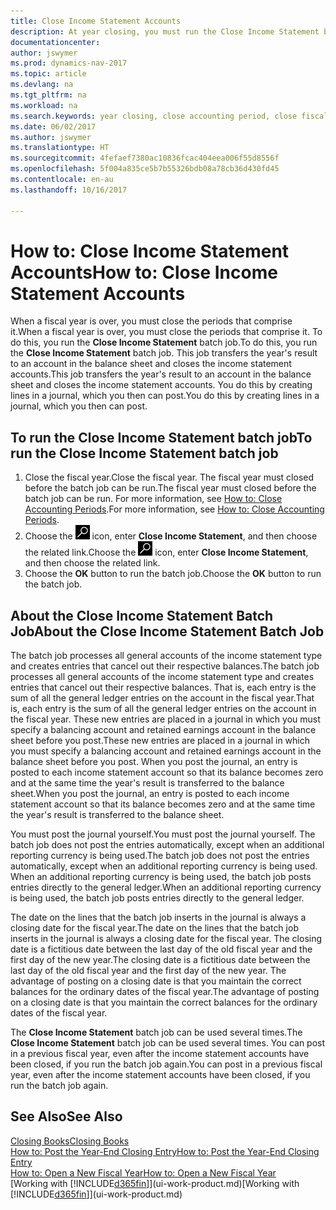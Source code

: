 ```yaml
---
title: Close Income Statement Accounts
description: At year closing, you must run the Close Income Statement batch job to close the accounting periods that make up the fiscal year.
documentationcenter: 
author: jswymer
ms.prod: dynamics-nav-2017
ms.topic: article
ms.devlang: na
ms.tgt_pltfrm: na
ms.workload: na
ms.search.keywords: year closing, close accounting period, close fiscal year, bank account detailed trial balance
ms.date: 06/02/2017
ms.author: jswymer
ms.translationtype: HT
ms.sourcegitcommit: 4fefaef7380ac10836fcac404eea006f55d8556f
ms.openlocfilehash: 5f004a835ce5b7b55326bdb08a78cb36d430fd45
ms.contentlocale: en-au
ms.lasthandoff: 10/16/2017

---
```

# <a name="how-to-close-income-statement-accounts"></a><span data-ttu-id="ff7d1-103">How to: Close Income Statement Accounts</span><span class="sxs-lookup"><span data-stu-id="ff7d1-103">How to: Close Income Statement Accounts</span></span>
<span data-ttu-id="ff7d1-104">When a fiscal year is over, you must close the periods that comprise it.</span><span class="sxs-lookup"><span data-stu-id="ff7d1-104">When a fiscal year is over, you must close the periods that comprise it.</span></span> <span data-ttu-id="ff7d1-105">To do this, you run the **Close Income Statement** batch job.</span><span class="sxs-lookup"><span data-stu-id="ff7d1-105">To do this, you run the **Close Income Statement** batch job.</span></span> <span data-ttu-id="ff7d1-106">This job transfers the year's result to an account in the balance sheet and closes the income statement accounts.</span><span class="sxs-lookup"><span data-stu-id="ff7d1-106">This job transfers the year's result to an account in the balance sheet and closes the income statement accounts.</span></span> <span data-ttu-id="ff7d1-107">You do this by creating lines in a journal, which you then can post.</span><span class="sxs-lookup"><span data-stu-id="ff7d1-107">You do this by creating lines in a journal, which you then can post.</span></span>

## <a name="to-run-the-close-income-statement-batch-job"></a><span data-ttu-id="ff7d1-108">To run the Close Income Statement batch job</span><span class="sxs-lookup"><span data-stu-id="ff7d1-108">To run the Close Income Statement batch job</span></span>
1. <span data-ttu-id="ff7d1-109">Close the fiscal year.</span><span class="sxs-lookup"><span data-stu-id="ff7d1-109">Close the fiscal year.</span></span> <span data-ttu-id="ff7d1-110">The fiscal year must closed before the batch job can be run.</span><span class="sxs-lookup"><span data-stu-id="ff7d1-110">The fiscal year must closed before the batch job can be run.</span></span> <span data-ttu-id="ff7d1-111">For more information, see [How to: Close Accounting Periods](year-close-account-periods.md).</span><span class="sxs-lookup"><span data-stu-id="ff7d1-111">For more information, see [How to: Close Accounting Periods](year-close-account-periods.md).</span></span>
2. <span data-ttu-id="ff7d1-112">Choose the ![Search for Page or Report](media/ui-search/search_small.png "Search for Page or Report icon") icon, enter **Close Income Statement**, and then choose the related link.</span><span class="sxs-lookup"><span data-stu-id="ff7d1-112">Choose the ![Search for Page or Report](media/ui-search/search_small.png "Search for Page or Report icon") icon, enter **Close Income Statement**, and then choose the related link.</span></span>
3. <span data-ttu-id="ff7d1-113">Choose the **OK** button to run the batch job.</span><span class="sxs-lookup"><span data-stu-id="ff7d1-113">Choose the **OK** button to run the batch job.</span></span>

## <a name="about-the-close-income-statement-batch-job"></a><span data-ttu-id="ff7d1-114">About the Close Income Statement Batch Job</span><span class="sxs-lookup"><span data-stu-id="ff7d1-114">About the Close Income Statement Batch Job</span></span>
<span data-ttu-id="ff7d1-115">The batch job processes all general accounts of the income statement type and creates entries that cancel out their respective balances.</span><span class="sxs-lookup"><span data-stu-id="ff7d1-115">The batch job processes all general accounts of the income statement type and creates entries that cancel out their respective balances.</span></span> <span data-ttu-id="ff7d1-116">That is, each entry is the sum of all the general ledger entries on the account in the fiscal year.</span><span class="sxs-lookup"><span data-stu-id="ff7d1-116">That is, each entry is the sum of all the general ledger entries on the account in the fiscal year.</span></span> <span data-ttu-id="ff7d1-117">These new entries are placed in a journal in which you must specify a balancing account and retained earnings account in the balance sheet before you post.</span><span class="sxs-lookup"><span data-stu-id="ff7d1-117">These new entries are placed in a journal in which you must specify a balancing account and retained earnings account in the balance sheet before you post.</span></span> <span data-ttu-id="ff7d1-118">When you post the journal, an entry is posted to each income statement account so that its balance becomes zero and at the same time the year's result is transferred to the balance sheet.</span><span class="sxs-lookup"><span data-stu-id="ff7d1-118">When you post the journal, an entry is posted to each income statement account so that its balance becomes zero and at the same time the year's result is transferred to the balance sheet.</span></span>

<span data-ttu-id="ff7d1-119">You must post the journal yourself.</span><span class="sxs-lookup"><span data-stu-id="ff7d1-119">You must post the journal yourself.</span></span> <span data-ttu-id="ff7d1-120">The batch job does not post the entries automatically, except when an additional reporting currency is being used.</span><span class="sxs-lookup"><span data-stu-id="ff7d1-120">The batch job does not post the entries automatically, except when an additional reporting currency is being used.</span></span> <span data-ttu-id="ff7d1-121">When an additional reporting currency is being used, the batch job posts entries directly to the general ledger.</span><span class="sxs-lookup"><span data-stu-id="ff7d1-121">When an additional reporting currency is being used, the batch job posts entries directly to the general ledger.</span></span>

<span data-ttu-id="ff7d1-122">The date on the lines that the batch job inserts in the journal is always a closing date for the fiscal year.</span><span class="sxs-lookup"><span data-stu-id="ff7d1-122">The date on the lines that the batch job inserts in the journal is always a closing date for the fiscal year.</span></span> <span data-ttu-id="ff7d1-123">The closing date is a fictitious date between the last day of the old fiscal year and the first day of the new year.</span><span class="sxs-lookup"><span data-stu-id="ff7d1-123">The closing date is a fictitious date between the last day of the old fiscal year and the first day of the new year.</span></span> <span data-ttu-id="ff7d1-124">The advantage of posting on a closing date is that you maintain the correct balances for the ordinary dates of the fiscal year.</span><span class="sxs-lookup"><span data-stu-id="ff7d1-124">The advantage of posting on a closing date is that you maintain the correct balances for the ordinary dates of the fiscal year.</span></span>

<span data-ttu-id="ff7d1-125">The **Close Income Statement** batch job can be used several times.</span><span class="sxs-lookup"><span data-stu-id="ff7d1-125">The **Close Income Statement** batch job can be used several times.</span></span> <span data-ttu-id="ff7d1-126">You can post in a previous fiscal year, even after the income statement accounts have been closed, if you run the batch job again.</span><span class="sxs-lookup"><span data-stu-id="ff7d1-126">You can post in a previous fiscal year, even after the income statement accounts have been closed, if you run the batch job again.</span></span>

## <a name="see-also"></a><span data-ttu-id="ff7d1-127">See Also</span><span class="sxs-lookup"><span data-stu-id="ff7d1-127">See Also</span></span>
[<span data-ttu-id="ff7d1-128">Closing Books</span><span class="sxs-lookup"><span data-stu-id="ff7d1-128">Closing Books</span></span>](year-close-books.md)  
[<span data-ttu-id="ff7d1-129">How to: Post the Year-End Closing Entry</span><span class="sxs-lookup"><span data-stu-id="ff7d1-129">How to: Post the Year-End Closing Entry</span></span>](year-how-post-year-end-close-entry.md)  
[<span data-ttu-id="ff7d1-130">How to: Open a New Fiscal Year</span><span class="sxs-lookup"><span data-stu-id="ff7d1-130">How to: Open a New Fiscal Year</span></span>](finance-how-open-new-fiscal-year.md)  
<span data-ttu-id="ff7d1-131">[Working with [!INCLUDE[d365fin](includes/d365fin_md.md)]](ui-work-product.md)</span><span class="sxs-lookup"><span data-stu-id="ff7d1-131">[Working with [!INCLUDE[d365fin](includes/d365fin_md.md)]](ui-work-product.md)</span></span>


